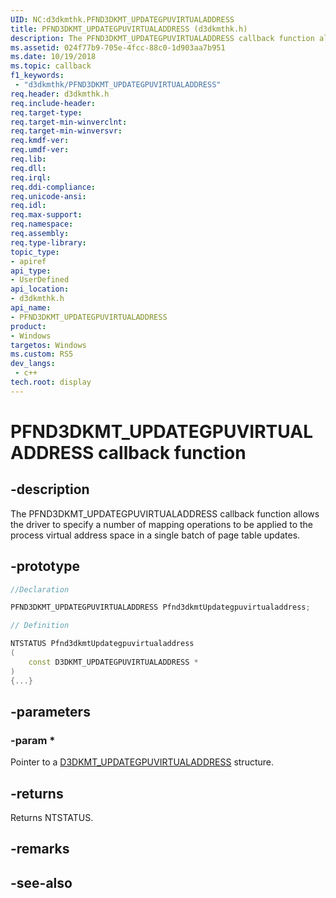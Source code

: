 ```yaml
---
UID: NC:d3dkmthk.PFND3DKMT_UPDATEGPUVIRTUALADDRESS
title: PFND3DKMT_UPDATEGPUVIRTUALADDRESS (d3dkmthk.h)
description: The PFND3DKMT_UPDATEGPUVIRTUALADDRESS callback function allows the driver to specify a number of mapping operations to be applied to the process virtual address space in a single batch of page table updates.
ms.assetid: 024f77b9-705e-4fcc-88c0-1d903aa7b951
ms.date: 10/19/2018
ms.topic: callback
f1_keywords:
 - "d3dkmthk/PFND3DKMT_UPDATEGPUVIRTUALADDRESS"
req.header: d3dkmthk.h
req.include-header:
req.target-type:
req.target-min-winverclnt:
req.target-min-winversvr:
req.kmdf-ver:
req.umdf-ver:
req.lib:
req.dll:
req.irql: 
req.ddi-compliance:
req.unicode-ansi:
req.idl:
req.max-support:
req.namespace:
req.assembly:
req.type-library: 
topic_type: 
- apiref
api_type: 
- UserDefined
api_location: 
- d3dkmthk.h
api_name: 
- PFND3DKMT_UPDATEGPUVIRTUALADDRESS
product:
- Windows
targetos: Windows
ms.custom: RS5
dev_langs:
 - c++
tech.root: display
---
```


# PFND3DKMT_UPDATEGPUVIRTUALADDRESS callback function

## -description

The PFND3DKMT_UPDATEGPUVIRTUALADDRESS callback function allows the driver to specify a number of mapping operations to be applied to the process virtual address space in a single batch of page table updates.

## -prototype

```cpp
//Declaration

PFND3DKMT_UPDATEGPUVIRTUALADDRESS Pfnd3dkmtUpdategpuvirtualaddress; 

// Definition

NTSTATUS Pfnd3dkmtUpdategpuvirtualaddress 
(
	const D3DKMT_UPDATEGPUVIRTUALADDRESS *
)
{...}

```

## -parameters

### -param * 

Pointer to a [D3DKMT_UPDATEGPUVIRTUALADDRESS](ns-d3dkmthk-_d3dkmt_updategpuvirtualaddress.md) structure.

## -returns

Returns NTSTATUS.


## -remarks




## -see-also
